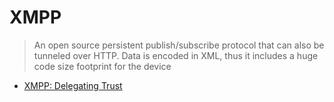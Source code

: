 XMPP
==

> An open source persistent publish/subscribe protocol that can also be tunneled over HTTP. Data is encoded in XML, thus it includes a huge code size footprint for the device

- [XMPP: Delegating Trust](http://learninginternetofthings.com/delegating-trust/)

